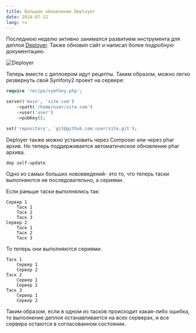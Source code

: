 ```yaml
---
title: Большое обновление Deployer
date: 2014-07-12
lang: ru
---
```


Последнюю неделю активно занимался развитием инструмента для деплоя [Deployer](http://deployer.org).
Также обновил сайт и написал более подробную документацию.

![Deployer](/assets/new-deployer/deployer.png)

<!--more-->

Теперь вместе с деплоером идут рецепты. Таким образом, можно легко резвернуть свой Symfony2 проект на сервере:


~~~ php
require 'recipe/symfony.php';

server('main', 'site.com')
    ->path('/home/user/site.com')
    ->user('user')
    ->pubKey();

set('repository', 'git@github.com:user/site.git');
~~~

Deployer также можно установить через Composer или через phar архив.
Но теперь поддерживается автоматическое обновление phar архива.

~~~
dep self-update
~~~

Одно из самых больших нововведений- это то, что теперь таски выполняются не последовательно, а сериями.

Если раньше таски выполнялись так:

~~~
Сервер 1
    Таск 1
    Таск 2
    Таск 3
Сервер 2
    Таск 1
    Таск 2
    Таск 3
~~~

То теперь они выполняются сериями:

~~~
Таск 1
    Сервер 1
    Сервер 2
Таск 2
    Сервер 1
    Сервер 2
Таск 3
    Сервер 1
    Сервер 2
~~~

Таким образом, если в одном из тасков происходит какая-либо ошибка, то выполнение деплоя останавливается на всех серверах,
и все сервера остаются в согласованном состоянии.
